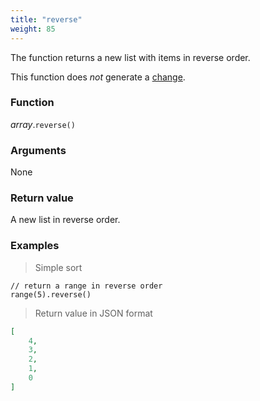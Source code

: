 ```yaml
---
title: "reverse"
weight: 85
---
```


The function returns a new list with items in reverse order.

This function does *not* generate a [change](../../../overview/changes).

### Function

*array*.`reverse()`

### Arguments

None

### Return value

A new list in reverse order.

### Examples

> Simple sort

```thingsdb,json_response
// return a range in reverse order
range(5).reverse()
```

> Return value in JSON format

```json
[
    4,
    3,
    2,
    1,
    0
]
```

